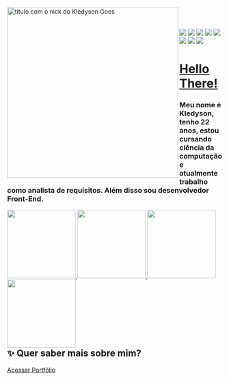 <a href="https://github.com/bllurryyk">
<img src="https://b.catgirlsare.sexy/Vad_Iuw5.png" min-width="400px" max-width="400px" width="400px" align="left" alt="título com o nick do Kledyson Goes"><br/><br/><br/>
</a>	
<div>
	<a href="https://bllurryyk.dev/" target="_blank"><img src="https://svgshare.com/i/hVE.svg" target="_blank"/></a>
	<a href="https://linkedin.com/in/kledyson-goes-6b1195164" target="_blank"><img src="https://img.shields.io/badge/LinkedIn-0077B5?style=for-the-badge&logo=linkedin&logoColor=white" target="_blank"/></a>
	<a href="https://open.spotify.com/user/zedascocadas" target="_blank"><img src="https://img.shields.io/badge/Spotify-1ED760?&style=for-the-badge&logo=spotify&logoColor=white" target="_blank"/></a>
	<a href="" target="_blank"><img src="https://img.shields.io/badge/Discord-7289DA?style=for-the-badge&logo=discord&logoColor=white" target="_blank"/></a>
	<a href="" target="_blank"><img src="https://img.shields.io/badge/Telegram-2CA5E0?style=for-the-badge&logo=telegram&logoColor=white" target="_blank"/></a>
	<a href="https://steamcommunity.com/id/bllurryyk/" target="_blank"><img src="https://img.shields.io/badge/Steam-000000?style=for-the-badge&logo=steam&logoColor=white" target="_blank"/></a>	
	<a href="https://www.playstationtrophies.org/profiles/bllurryyk" target="_blank"><img src="https://img.shields.io/badge/PlayStation-003791?style=for-the-badge&logo=playstation&logoColor=white" target="_blank"/></a>	
	<a href="" target="_blank"><img src="https://img.shields.io/badge/Ko--fi-F16061?style=for-the-badge&logo=ko-fi&logoColor=white" target="_blank"/></a>	
</div>	

# <a href="https://www.youtube.com/watch?v=rEq1Z0bjdwc&ab_channel=ShortClips">Hello There!</a>
### Meu nome é Kledyson, tenho 22 anos, estou cursando ciência da computação e atualmente trabalho como analista de requisitos. Além disso sou desenvolvedor Front-End. 

<div style="float: left">
	<a href="https://github.com/bllurryyk">
	<img height="160em" src="https://github-readme-stats.vercel.app/api?username=bllurryyk&show_icons=true&theme=radical"/>
	<img height="160em" src="https://github-readme-stats.vercel.app/api/top-langs/?username=bllurryyk&layout=compact&theme=radical"/>
	<img height="160em" src="http://github-readme-streak-stats.herokuapp.com?user=bllurryyk&theme=radical&fire=DD2727"/>
	<img height="160em" src="https://b.catgirlsare.sexy/ma7TcRR2m5ct.gif"/>
	</a>															
</div>

<!--
## :cherry_blossom: Principais Skills:
<div style="float: left">
	<a href="https://github.com/bllurryyk">
	<img src="https://cdn.jsdelivr.net/gh/devicons/devicon/icons/python/python-plain-wordmark.svg" width="10%" />
	<img src="https://cdn.jsdelivr.net/gh/devicons/devicon/icons/javascript/javascript-original.svg" width="10%" />
	<img src="https://cdn.jsdelivr.net/gh/devicons/devicon/icons/bootstrap/bootstrap-plain-wordmark.svg" width="10%" />
	<img src="https://cdn.jsdelivr.net/gh/devicons/devicon/icons/html5/html5-plain-wordmark.svg" width="10%" />
	<img src="https://cdn.jsdelivr.net/gh/devicons/devicon/icons/css3/css3-plain-wordmark.svg" width="10%" />	
	</a>														      	
</div>
  
## :seedling: Atualmente Estudando:
<div style="float: left">
	<a href="https://github.com/bllurryyk">
	<img src="https://cdn.jsdelivr.net/gh/devicons/devicon/icons/java/java-original-wordmark.svg" width="10%" />
	<img src="https://cdn.jsdelivr.net/gh/devicons/devicon/icons/angularjs/angularjs-plain.svg" width="10%" />
	<img src="https://cdn.jsdelivr.net/gh/devicons/devicon/icons/typescript/typescript-original.svg" width="10%" />
	<img src="https://cdn.jsdelivr.net/gh/devicons/devicon/icons/sass/sass-original.svg" width="10%" />
	<img src="https://cdn.jsdelivr.net/gh/devicons/devicon/icons/flutter/flutter-original.svg" width="10%" />
	</a>														      
</div>
-->

## ✨ Quer saber mais sobre mim?
[Acessar Portfólio](http://bllurryyk.dev)

